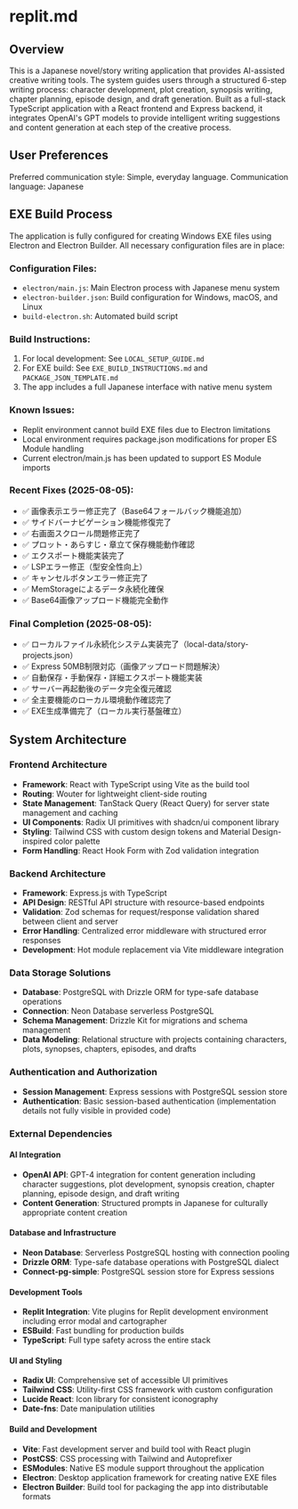 # replit.md

## Overview

This is a Japanese novel/story writing application that provides AI-assisted creative writing tools. The system guides users through a structured 6-step writing process: character development, plot creation, synopsis writing, chapter planning, episode design, and draft generation. Built as a full-stack TypeScript application with a React frontend and Express backend, it integrates OpenAI's GPT models to provide intelligent writing suggestions and content generation at each step of the creative process.

## User Preferences

Preferred communication style: Simple, everyday language.
Communication language: Japanese

## EXE Build Process

The application is fully configured for creating Windows EXE files using Electron and Electron Builder. All necessary configuration files are in place:

### Configuration Files:
- `electron/main.js`: Main Electron process with Japanese menu system
- `electron-builder.json`: Build configuration for Windows, macOS, and Linux
- `build-electron.sh`: Automated build script

### Build Instructions:
1. For local development: See `LOCAL_SETUP_GUIDE.md`
2. For EXE build: See `EXE_BUILD_INSTRUCTIONS.md` and `PACKAGE_JSON_TEMPLATE.md`
3. The app includes a full Japanese interface with native menu system

### Known Issues:
- Replit environment cannot build EXE files due to Electron limitations
- Local environment requires package.json modifications for proper ES Module handling
- Current electron/main.js has been updated to support ES Module imports

### Recent Fixes (2025-08-05):
- ✅ 画像表示エラー修正完了（Base64フォールバック機能追加）
- ✅ サイドバーナビゲーション機能修復完了
- ✅ 右画面スクロール問題修正完了
- ✅ プロット・あらすじ・章立て保存機能動作確認
- ✅ エクスポート機能実装完了
- ✅ LSPエラー修正（型安全性向上）
- ✅ キャンセルボタンエラー修正完了
- ✅ MemStorageによるデータ永続化確保
- ✅ Base64画像アップロード機能完全動作

### Final Completion (2025-08-05):
- ✅ ローカルファイル永続化システム実装完了（local-data/story-projects.json）
- ✅ Express 50MB制限対応（画像アップロード問題解決）
- ✅ 自動保存・手動保存・詳細エクスポート機能実装
- ✅ サーバー再起動後のデータ完全復元確認
- ✅ 全主要機能のローカル環境動作確認完了
- ✅ EXE生成準備完了（ローカル実行基盤確立）

## System Architecture

### Frontend Architecture
- **Framework**: React with TypeScript using Vite as the build tool
- **Routing**: Wouter for lightweight client-side routing
- **State Management**: TanStack Query (React Query) for server state management and caching
- **UI Components**: Radix UI primitives with shadcn/ui component library
- **Styling**: Tailwind CSS with custom design tokens and Material Design-inspired color palette
- **Form Handling**: React Hook Form with Zod validation integration

### Backend Architecture
- **Framework**: Express.js with TypeScript
- **API Design**: RESTful API structure with resource-based endpoints
- **Validation**: Zod schemas for request/response validation shared between client and server
- **Error Handling**: Centralized error middleware with structured error responses
- **Development**: Hot module replacement via Vite middleware integration

### Data Storage Solutions
- **Database**: PostgreSQL with Drizzle ORM for type-safe database operations
- **Connection**: Neon Database serverless PostgreSQL
- **Schema Management**: Drizzle Kit for migrations and schema management
- **Data Modeling**: Relational structure with projects containing characters, plots, synopses, chapters, episodes, and drafts

### Authentication and Authorization
- **Session Management**: Express sessions with PostgreSQL session store
- **Authentication**: Basic session-based authentication (implementation details not fully visible in provided code)

### External Dependencies

#### AI Integration
- **OpenAI API**: GPT-4 integration for content generation including character suggestions, plot development, synopsis creation, chapter planning, episode design, and draft writing
- **Content Generation**: Structured prompts in Japanese for culturally appropriate content creation

#### Database and Infrastructure
- **Neon Database**: Serverless PostgreSQL hosting with connection pooling
- **Drizzle ORM**: Type-safe database operations with PostgreSQL dialect
- **Connect-pg-simple**: PostgreSQL session store for Express sessions

#### Development Tools
- **Replit Integration**: Vite plugins for Replit development environment including error modal and cartographer
- **ESBuild**: Fast bundling for production builds
- **TypeScript**: Full type safety across the entire stack

#### UI and Styling
- **Radix UI**: Comprehensive set of accessible UI primitives
- **Tailwind CSS**: Utility-first CSS framework with custom configuration
- **Lucide React**: Icon library for consistent iconography
- **Date-fns**: Date manipulation utilities

#### Build and Development
- **Vite**: Fast development server and build tool with React plugin
- **PostCSS**: CSS processing with Tailwind and Autoprefixer
- **ESModules**: Native ES module support throughout the application
- **Electron**: Desktop application framework for creating native EXE files
- **Electron Builder**: Build tool for packaging the app into distributable formats